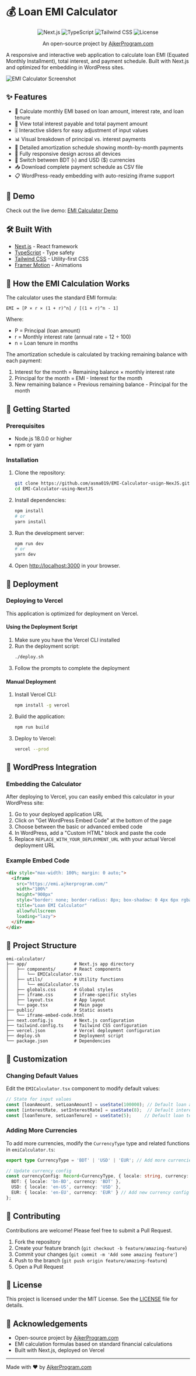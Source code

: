 # 💰 Loan EMI Calculator

<p align="center">
  <img src="https://img.shields.io/badge/NextJS-15.3.1-black?style=for-the-badge&logo=next.js" alt="Next.js" />
  <img src="https://img.shields.io/badge/TypeScript-5-blue?style=for-the-badge&logo=typescript" alt="TypeScript" />
  <img src="https://img.shields.io/badge/Tailwind-4-blue?style=for-the-badge&logo=tailwindcss" alt="Tailwind CSS" />
  <img src="https://img.shields.io/badge/License-Apache--2.0-green?style=for-the-badge" alt="License" />
</p>

<p align="center">
  An open-source project by <a href="https://ajkerprogram.com" target="_blank">AjkerProgram.com</a>
</p>

A responsive and interactive web application to calculate loan EMI (Equated Monthly Installment), total interest, and payment schedule. Built with Next.js and optimized for embedding in WordPress sites.

![EMI Calculator Screenshot](https://ajkerprogram.com/wp-content/uploads/2025/05/screenshort.png)

## ✨ Features

- 🧮 Calculate monthly EMI based on loan amount, interest rate, and loan tenure
- 💸 View total interest payable and total payment amount
- 🎚️ Interactive sliders for easy adjustment of input values 
- 📊 Visual breakdown of principal vs. interest payments
- 📑 Detailed amortization schedule showing month-by-month payments
- 📱 Fully responsive design across all devices
- 🔄 Switch between BDT (৳) and USD ($) currencies
- 📥 Download complete payment schedule as CSV file
- 📋 WordPress-ready embedding with auto-resizing iframe support

## 🚀 Demo

Check out the live demo: [EMI Calculator Demo](https://emi.ajkerprogram.com/)

## 🛠️ Built With

- [Next.js](https://nextjs.org/) - React framework
- [TypeScript](https://www.typescriptlang.org/) - Type safety
- [Tailwind CSS](https://tailwindcss.com/) - Utility-first CSS
- [Framer Motion](https://www.framer.com/motion/) - Animations

## 🧮 How the EMI Calculation Works

The calculator uses the standard EMI formula:

```
EMI = [P × r × (1 + r)^n] / [(1 + r)^n - 1]
```

Where:
- P = Principal (loan amount)
- r = Monthly interest rate (annual rate ÷ 12 ÷ 100)
- n = Loan tenure in months

The amortization schedule is calculated by tracking remaining balance with each payment:
1. Interest for the month = Remaining balance × monthly interest rate
2. Principal for the month = EMI - Interest for the month
3. New remaining balance = Previous remaining balance - Principal for the month

## 🏁 Getting Started

### Prerequisites

- Node.js 18.0.0 or higher
- npm or yarn

### Installation

1. Clone the repository:
   ```bash
   git clone https://github.com/asma019/EMI-Calculator-usign-NexJS.git
   cd EMI-Calculator-using-NextJS
   ```

2. Install dependencies:
   ```bash
   npm install
   # or
   yarn install
   ```

3. Run the development server:
   ```bash
   npm run dev
   # or
   yarn dev
   ```

4. Open [http://localhost:3000](http://localhost:3000) in your browser.

## 🚀 Deployment

### Deploying to Vercel

This application is optimized for deployment on Vercel.

#### Using the Deployment Script

1. Make sure you have the Vercel CLI installed
2. Run the deployment script:
   ```bash
   ./deploy.sh
   ```
3. Follow the prompts to complete the deployment

#### Manual Deployment

1. Install Vercel CLI:
   ```bash
   npm install -g vercel
   ```

2. Build the application:
   ```bash
   npm run build
   ```

3. Deploy to Vercel:
   ```bash
   vercel --prod
   ```

## 🔌 WordPress Integration

### Embedding the Calculator

After deploying to Vercel, you can easily embed this calculator in your WordPress site:

1. Go to your deployed application URL
2. Click on "Get WordPress Embed Code" at the bottom of the page
3. Choose between the basic or advanced embed code
4. In WordPress, add a "Custom HTML" block and paste the code
5. Replace `REPLACE_WITH_YOUR_DEPLOYMENT_URL` with your actual Vercel deployment URL

### Example Embed Code

```html
<div style="max-width: 100%; margin: 0 auto;">
  <iframe 
    src="https://emi.ajkerprogram.com/"
    width="100%" 
    height="900px" 
    style="border: none; border-radius: 8px; box-shadow: 0 4px 6px rgba(0, 0, 0, 0.1); max-width: 100%;" 
    title="Loan EMI Calculator" 
    allowfullscreen 
    loading="lazy">
  </iframe>
</div>
```

## 📁 Project Structure

```
emi-calculator/
├── app/                  # Next.js app directory
│   ├── components/       # React components
│   │   └── EMICalculator.tsx
│   ├── utils/            # Utility functions
│   │   └── emiCalculator.ts
│   ├── globals.css       # Global styles
│   ├── iframe.css        # iframe-specific styles
│   ├── layout.tsx        # App layout
│   └── page.tsx          # Main page
├── public/               # Static assets
│   └── iframe-embed-code.html
├── next.config.js        # Next.js configuration
├── tailwind.config.ts    # Tailwind CSS configuration
├── vercel.json           # Vercel deployment configuration
├── deploy.sh             # Deployment script
└── package.json          # Dependencies
```

## 🔧 Customization

### Changing Default Values

Edit the `EMICalculator.tsx` component to modify default values:

```typescript
// State for input values
const [loanAmount, setLoanAmount] = useState(100000); // Default loan amount
const [interestRate, setInterestRate] = useState(8);  // Default interest rate
const [loanTenure, setLoanTenure] = useState(5);     // Default loan tenure
```

### Adding More Currencies

To add more currencies, modify the `CurrencyType` type and related functions in `emiCalculator.ts`:

```typescript
export type CurrencyType = 'BDT' | 'USD' | 'EUR'; // Add more currencies here

// Update currency config
const currencyConfig: Record<CurrencyType, { locale: string, currency: string }> = {
  BDT: { locale: 'bn-BD', currency: 'BDT' },
  USD: { locale: 'en-US', currency: 'USD' },
  EUR: { locale: 'en-EU', currency: 'EUR' } // Add new currency config
};
```

## 🤝 Contributing

Contributions are welcome! Please feel free to submit a Pull Request.

1. Fork the repository
2. Create your feature branch (`git checkout -b feature/amazing-feature`)
3. Commit your changes (`git commit -m 'Add some amazing feature'`)
4. Push to the branch (`git push origin feature/amazing-feature`)
5. Open a Pull Request

## 📄 License

This project is licensed under the MIT License. See the [LICENSE](LICENSE) file for details.

## 🙏 Acknowledgements

- Open-source project by [AjkerProgram.com](https://ajkerprogram.com)
- EMI calculation formulas based on standard financial calculations
- Built with Next.js, deployed on Vercel

---

Made with ❤️ by [AjkerProgram.com](https://ajkerprogram.com)
